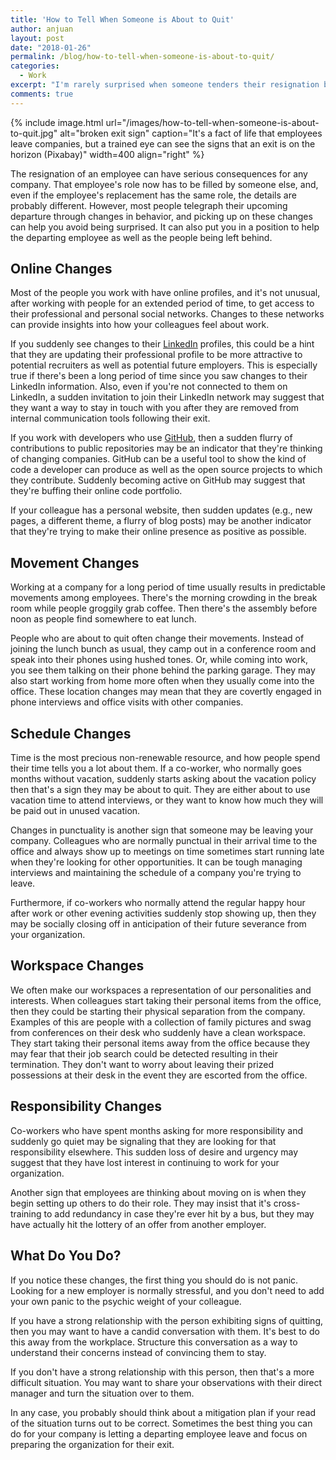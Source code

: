 ```yaml
---
title: 'How to Tell When Someone is About to Quit'
author: anjuan
layout: post
date: "2018-01-26"
permalink: /blog/how-to-tell-when-someone-is-about-to-quit/
categories:
  - Work
excerpt: "I'm rarely surprised when someone tenders their resignation because I've learned to recognize the signs that someone is exploring other opportunities."
comments: true
---
```


{% include image.html url="/images/how-to-tell-when-someone-is-about-to-quit.jpg" alt="broken exit sign" caption="It's a fact of life that employees leave companies, but a trained eye can see the signs that an exit is on the horizon (Pixabay)" width=400 align="right" %}

The resignation of an employee can have serious consequences for any company. That employee's role now has to be filled by someone else, and, even if the employee's replacement has the same role, the details are probably different. However, most people telegraph their upcoming departure through changes in behavior, and picking up on these changes can help you avoid being surprised. It can also put you in a position to help the departing employee as well as the people being left behind.

## Online Changes

Most of the people you work with have online profiles, and it's not unusual, after working with people for an extended period of time, to get access to their professional and personal social networks. Changes to these networks can provide insights into how your colleagues feel about work.

If you suddenly see changes to their [LinkedIn](https://www.linkedin.com) profiles, this could be a hint that they are updating their professional profile to be more attractive to potential recruiters as well as potential future employers. This is especially true if there's been a long period of time since you saw changes to their LinkedIn information. Also, even if you're not connected to them on LinkedIn, a sudden invitation to join their LinkedIn network may suggest that they want a way to stay in touch with you after they are removed from internal communication tools following their exit. 

If you work with developers who use [GitHub](https://www.github.com), then a sudden flurry of contributions to public repositories may be an indicator that they're thinking of changing companies. GitHub can be a useful tool to show the kind of code a developer can produce as well as the open source projects to which they contribute. Suddenly becoming active on GitHub may suggest that they're buffing their online code portfolio.

If your colleague has a personal website, then sudden updates (e.g., new pages, a different theme, a flurry of blog posts) may be another indicator that they're trying to make their online presence as positive as possible.

## Movement Changes

Working at a company for a long period of time usually results in predictable movements among employees. There's the morning crowding in the break room while people groggily grab coffee. Then there's the assembly before noon as people find somewhere to eat lunch.

People who are about to quit often change their movements. Instead of joining the lunch bunch as usual, they camp out in a conference room and speak into their phones using hushed tones. Or, while coming into work, you see them talking on their phone behind the parking garage. They may also start working from home more often when they usually come into the office. These location changes may mean that they are covertly engaged in phone interviews and office visits with other companies.

## Schedule Changes

Time is the most precious non-renewable resource, and how people spend their time tells you a lot about them. If a co-worker, who normally goes months without vacation, suddenly starts asking about the vacation policy then that's a sign they may be about to quit. They are either about to use vacation time to attend interviews, or they want to know how much they will be paid out in unused vacation.

Changes in punctuality is another sign that someone may be leaving your company. Colleagues who are normally punctual in their arrival time to the office and always show up to meetings on time sometimes start running late when they're looking for other opportunities. It can be tough managing interviews and maintaining the schedule of a company you're trying to leave.

Furthermore, if co-workers who normally attend the regular happy hour after work or other evening activities suddenly stop showing up, then they may be socially closing off in anticipation of their future severance from your organization.

## Workspace Changes

We often make our workspaces a representation of our personalities and interests. When colleagues start taking their personal items from the office, then they could be starting their physical separation from the company. Examples of this are people with a collection of family pictures and swag from conferences on their desk who suddenly have a clean workspace. They start taking their personal items away from the office because they may fear that their job search could be detected resulting in their termination. They don't want to worry about leaving their prized possessions at their desk in the event they are escorted from the office.

## Responsibility Changes

Co-workers who have spent months asking for more responsibility and suddenly go quiet may be signaling that they are looking for that responsibility elsewhere. This sudden loss of desire and urgency may suggest that they have lost interest in continuing to work for your organization.

Another sign that employees are thinking about moving on is when they begin setting up others to do their role. They may insist that it's cross-training to add redundancy in case they're ever hit by a bus, but they may have actually hit the lottery of an offer from another employer. 


## What Do You Do?

If you notice these changes, the first thing you should do is not panic. Looking for a new employer is normally stressful, and you don't need to add your own panic to the psychic weight of your colleague.

If you have a strong relationship with the person exhibiting signs of quitting, then you may want to have a candid conversation with them. It's best to do this away from the workplace. Structure this conversation as a way to understand their concerns instead of convincing them to stay.

If you don't have a strong relationship with this person, then that's a more difficult situation. You may want to share your observations with their direct manager and turn the situation over to them. 

In any case, you probably should think about a mitigation plan if your read of the situation turns out to be correct. Sometimes the best thing you can do for your company is letting a departing employee leave and focus on preparing the organization for their exit.
